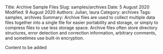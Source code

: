 Title: Archive Sample Files
Slug: samples/archives
Date: 5 August 2020
Modified: 9 August 2020
Authors: Julian, laura
Category: archives
Tags: samples, archives
Summary: Archive files are used to collect multiple data files together into a single file for easier portability and storage, or simply to compress files to use less storage space. Archive files often store directory structures, error detection and correction information, arbitrary comments, and sometimes use built-in encryption.


Content to be added
